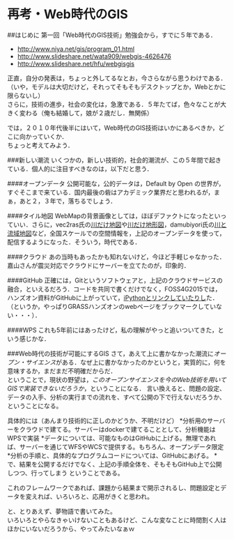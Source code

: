 # 再考・Web時代のGIS
##はじめに
第一回「Web時代のGIS技術」勉強会から，すでに５年である．  
* http://www.niya.net/gis/program_01.html
* http://www.slideshare.net/wata909/webgis-4626476
* http://www.slideshare.net/hfu/webgisgis  

正直，自分の発表は，ちょっと外してるなとお，今さらながら思うわけである．（いや，モデルは大切だけど，それってそもそもデスクトップとか，Webとかに限らないし）  
さらに，技術の進歩，社会の変化は，急激である．５年たてば，色々なことが大きく変わる（俺も結婚して，娘が２歳だし．無関係）

では，２０１０年代後半にはいて，Web時代のGIS技術はいかにあるべきか，どこに向かっていくか．  
ちょっと考えてみよう．

###新しい潮流
いくつかの，新しい技術的，社会的潮流が、この５年間で起きている．個人的に注目すべきなのは，以下だと思う．

####オープンデータ
公開可能な，公的データは，Default by Open の世界が，すぐそこまで来ている．国内最後の砦はアカデミック業界だと思われるが，まぁ，あと２，３年で，落ちるでしょう．

####タイル地図
WebMapの背景画像としては，ほぼデファクトになったといっていい．さらに，vec2ras氏の[川だけ地図](http://www.gridscapes.net/AllRivers/)や[川だけ地形図](http://www.gridscapes.net/AllRiversAllLakesTopography/)，damubiyori氏の[川と流域地図](http://dambiyori.sakura.ne.jp/ryuiki/)など，全国スケールでの空間情報を，上記のオープンデータを使って，配信するようになった．そういう，時代である．

####クラウド
あの当時もあったかも知れないけど，今ほど手軽じゃなかった．嘉山さんが震災対応でクラウドにサーバーを立てたのが，印象的．

####GitHub
正確には，Gitというソフトウェアと，上記のクラウドサービスの融合，といえるだろう．コードを共同で書くだけでなく，FOSS4G2015では，ハンズオン資料がGitHubに上がっていて，[iPythonとリンクしていたりし](https://github.com/wata909/python-grass-addon)た．（というか，やっぱりGRASSハンズオンのwebページをブックマークしていない・・・）．

####WPS
これも5年前にはあったけど，私の理解がやっと追いついてきた，という感じかな．

###Web時代の技術が可能にするGIS
さて，あえて上に書かなかった潮流に*オープン・サイエンス*がある．なぜ上に書かなかったのかというと，実質的に，何を意味するか，まだまだ不明確だからだ．  
ということで，現状の野望は，*このオープンサイエンスを今のWeb技術を用いてGISで実装できないだろうか*，ということになる．  言い換えると、問題の設定、データの入手、分析の実行までの流れを、すべて公開の下で行えないだろうか、ということになる。

具体的には（あんまり技術的に正しのかどうか、不明だけど）
*分析用のサーバーをクラウドで建てる。サーバーはdockerで建てることとして、分析機能はWPSで実装
*データについては、可能なものはGitHubに上げる。無理であれば、サーバーを通じてWFSやWCSで提供する。もちろん、オープンデータ限定
*分析の手順と、具体的なプログラムコードについては、GitHubにあげる。
*で、結果を公開するだけでなく、上記の手順全体を、そもそもGitHub上で公開しつつ、行ってしまう
ということである。  

これのフレームワークであれば、課題から結果まで開示されるし、問題設定とデータを変えれば、いろいろと、応用がきくと思われ。  

と、とりあえず、夢物語で書いてみた。  
いろいろとやらなきゃいけないこともあるけど、こんな変なことに時間割く人はほかにいないだろうから、やってみたいなぁｗ
